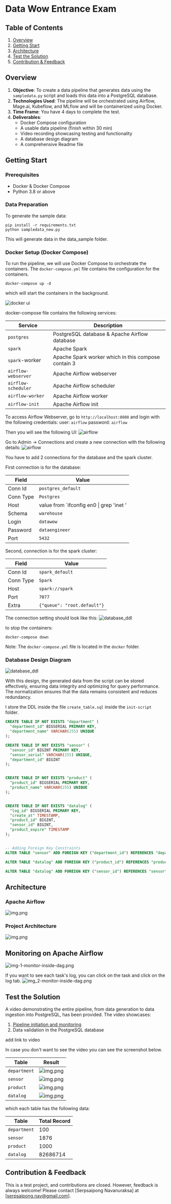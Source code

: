 # Data Wow Entrance Exam

## Table of Contents
1. [Overview](#overview)
2. [Getting Start](#getting-start)
3. [Architecture](#architecture)
4. [Test the Solution](#test-the-solution)
5. [Contribution & Feedback](#contribution--feedback)

## Overview 
1. **Objective**: To create a data pipeline that generates data using the `sampledata.py` script and loads this data into a PostgreSQL database.
2. **Technologies Used**: The pipeline will be orchestrated using Airflow, Mage.ai, Kubeflow, and MLflow and will be containerized using Docker.
3. **Time Frame**: You have 4 days to complete the test.
4. **Deliverables**: 
   - Docker Compose configuration
   - A usable data pipeline (finish within 30 min)
   - Video recording showcasing testing and functionality
   - A database design diagram
   - A comprehensive Readme file

## Getting Start

### Prerequisites
- Docker & Docker Compose
- Python 3.8 or above

### Data Preparation
To generate the sample data:

```shell
pip install -r requirements.txt
python sampledata_new.py
```

This will generate data in the data_sample folder.

### Docker Setup (Docker Compose)
To run the pipeline, we will use Docker Compose to orchestrate the containers. The `docker-compose.yml` file contains the configuration for the containers. 

```shell
docker-compose up -d
```

which will start the containers in the background.

![docker ui](document/docker-ui.png)

docker-compose file contains the following services:

| Service           | Description                                         |
|-------------------|-----------------------------------------------------|
| `postgres`         | PostgreSQL database   & Apache Airflow database     |
| `spark`            | Apache Spark                                        |
| `spark`-worker     | Apache Spark worker which in this compose contain 3 |
| `airflow-webserver` | Apache Airflow  webserver                           |
| `airflow-scheduler` | Apache Airflow scheduler                            |
| `airflow-worker`   | Apache Airflow worker                               |
| `airflow-init`     | Apache Airflow init                                 |

To access Airflow Webserver, go to `http://localhost:8080` and login with the following credentials:
user: `airflow`
password: `airflow`

Then you will see the following UI:
![airflow](document/apache-airflow-UI.png)

Go to Admin -> Connections and create a new connection with the following details:
![airflow](document/airflow_connection_setting.png)

You have to add 2 connections for the database and the spark cluster.

First connection is for the database:

| Field           | Value                                    |
|-------------------|------------------------------------------|
| Conn Id         | `postgres_default`                       |
| Conn Type            | `Postgres`                               |
| Host     | value from `ifconfig en0 \| grep 'inet ' | awk '{print $2}'` |
| Schema   | `warehouse`                              |
| Login   | `datawow`                                |
| Password   | `dataengineer`                           |
| Port   | `5432`                                   |

Second, connection is for the spark cluster:

| Field           | Value           |
|-------------------|-----------------|
| Conn Id         | `spark_default` |
| Conn Type            | `Spark`         |
| Host     | `spark://spark`     |
| Port   | `7077`          |
| Extra   | `{"queue": "root.default"}` |

The connection setting should look like this:
![database_ddl](document/airflow-connection.png)

to stop the containers:

```shell
docker-compose down
```

Note: The `docker-compose.yml` file is located in the `docker` folder.


### Database Design Diagram

![database_ddl](document/data-wow-exam-ddl.svg)

With this design, the generated data from the script can be stored effectively, ensuring data integrity and optimizing for query performance. The normalization ensures that the data remains consistent and reduces redundancy. 

I store the DDL inside the file `create_table.sql` inside the `init-script` folder.

```sql
CREATE TABLE IF NOT EXISTS "department" (
  "department_id" BIGSERIAL PRIMARY KEY,
  "department_name" VARCHAR(255) UNIQUE
);

CREATE TABLE IF NOT EXISTS "sensor" (
  "sensor_id" BIGINT PRIMARY KEY,
  "sensor_serial" VARCHAR(255) UNIQUE,
  "department_id" BIGINT
);


CREATE TABLE IF NOT EXISTS "product" (
  "product_id" BIGSERIAL PRIMARY KEY,
  "product_name" VARCHAR(255) UNIQUE
);


CREATE TABLE IF NOT EXISTS "datalog" (
  "log_id" BIGSERIAL PRIMARY KEY,
  "create_at" TIMESTAMP,
  "product_id" BIGINT,
  "sensor_id" BIGINT,
  "product_expire" TIMESTAMP
);


-- Adding Foreign Key Constraints
ALTER TABLE "sensor" ADD FOREIGN KEY ("department_id") REFERENCES "department" ("department_id");

ALTER TABLE "datalog" ADD FOREIGN KEY ("product_id") REFERENCES "product" ("product_id");

ALTER TABLE "datalog" ADD FOREIGN KEY ("sensor_id") REFERENCES "sensor" ("sensor_id");

```

## Architecture

### Apache Airflow
![img.png](document/apache-airflow-architecture.png)

### Project Architecture
![img.png](document/project-architecture.png)

## Monitoring on Apache Airflow

![img-1-monitor-inside-dag.png](document/monitor-inside-dag-1.png)

If you want to see each task's log, you can click on the task and click on the log tab.
![img_2-monitor-inside-dag.png](document/monitor-inside-dag-2.png)



## Test the Solution
A video demonstrating the entire pipeline, from data generation to data ingestion into PostgreSQL, has been provided. The video showcases:

1. [Pipeline initiation and monitoring]()
2. Data validation in the PostgreSQL database

add link to video 

In case you don't want to see the video you can see the screenshot below.

| Table           | Result                                        | 
|-------------------|-----------------------------------------------------|
| `department`         | ![img.png](document/department-table-data.png)        |
| `sensor`            | ![img.png](document/sensor-table-data.png)                     |
| `product`     | ![img.png](document/product-table-data.png)           |
| `datalog`   | ![img.png](document/datalog-table-data.png)           |

which each table has the following data:

| Table           | Total Record |
|-------------------|--------------|
| `department`         | 100          |
| `sensor`            | 1876         |
| `product`     | 1000         |
| `datalog`   | 82686714         |


## Contribution & Feedback
This is a test project, and contributions are closed. However, feedback is always welcome! Please contact [Serpsaipong Navanuraksa] at [serpsaipong.nav@gmail.com].



